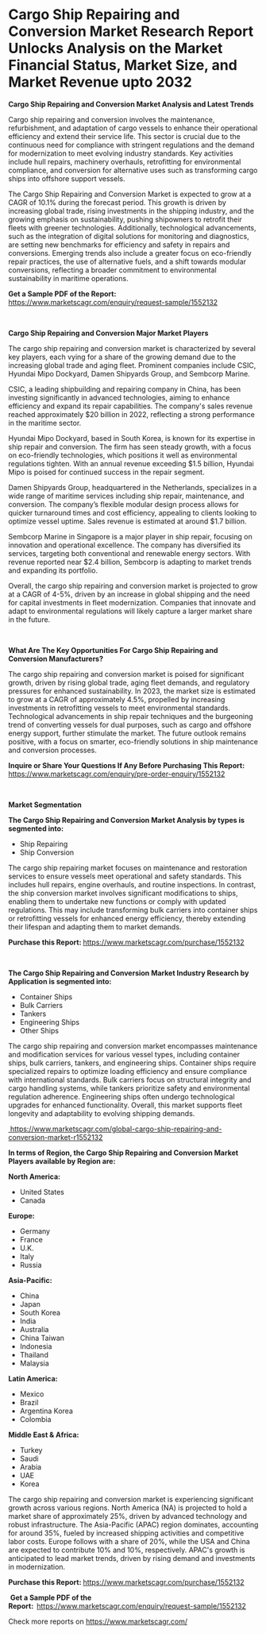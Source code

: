 <p><h1>Cargo Ship Repairing and Conversion Market Research Report Unlocks Analysis on the Market Financial Status, Market Size, and Market Revenue upto 2032</h1></p><p><strong>Cargo Ship Repairing and Conversion Market Analysis and Latest Trends</strong></p>
<p><p>Cargo ship repairing and conversion involves the maintenance, refurbishment, and adaptation of cargo vessels to enhance their operational efficiency and extend their service life. This sector is crucial due to the continuous need for compliance with stringent regulations and the demand for modernization to meet evolving industry standards. Key activities include hull repairs, machinery overhauls, retrofitting for environmental compliance, and conversion for alternative uses such as transforming cargo ships into offshore support vessels.</p><p>The Cargo Ship Repairing and Conversion Market is expected to grow at a CAGR of 10.1% during the forecast period. This growth is driven by increasing global trade, rising investments in the shipping industry, and the growing emphasis on sustainability, pushing shipowners to retrofit their fleets with greener technologies. Additionally, technological advancements, such as the integration of digital solutions for monitoring and diagnostics, are setting new benchmarks for efficiency and safety in repairs and conversions. Emerging trends also include a greater focus on eco-friendly repair practices, the use of alternative fuels, and a shift towards modular conversions, reflecting a broader commitment to environmental sustainability in maritime operations.</p></p>
<p><strong>Get a Sample PDF of the Report:&nbsp;</strong> <a href="https://www.marketscagr.com/enquiry/request-sample/1552132?utm_campaign=2010&utm_medium=2&utm_source=Github&utm_content=ia&utm_term=28022025&utm_id=cargo-ship-repairing-and-conversion">https://www.marketscagr.com/enquiry/request-sample/1552132</a></p>
<p>&nbsp;</p>
<p><strong>Cargo Ship Repairing and Conversion Major Market Players</strong></p>
<p><p>The cargo ship repairing and conversion market is characterized by several key players, each vying for a share of the growing demand due to the increasing global trade and aging fleet. Prominent companies include CSIC, Hyundai Mipo Dockyard, Damen Shipyards Group, and Sembcorp Marine.</p><p>CSIC, a leading shipbuilding and repairing company in China, has been investing significantly in advanced technologies, aiming to enhance efficiency and expand its repair capabilities. The company's sales revenue reached approximately $20 billion in 2022, reflecting a strong performance in the maritime sector.</p><p>Hyundai Mipo Dockyard, based in South Korea, is known for its expertise in ship repair and conversion. The firm has seen steady growth, with a focus on eco-friendly technologies, which positions it well as environmental regulations tighten. With an annual revenue exceeding $1.5 billion, Hyundai Mipo is poised for continued success in the repair segment.</p><p>Damen Shipyards Group, headquartered in the Netherlands, specializes in a wide range of maritime services including ship repair, maintenance, and conversion. The company’s flexible modular design process allows for quicker turnaround times and cost efficiency, appealing to clients looking to optimize vessel uptime. Sales revenue is estimated at around $1.7 billion.</p><p>Sembcorp Marine in Singapore is a major player in ship repair, focusing on innovation and operational excellence. The company has diversified its services, targeting both conventional and renewable energy sectors. With revenue reported near $2.4 billion, Sembcorp is adapting to market trends and expanding its portfolio.</p><p>Overall, the cargo ship repairing and conversion market is projected to grow at a CAGR of 4-5%, driven by an increase in global shipping and the need for capital investments in fleet modernization. Companies that innovate and adapt to environmental regulations will likely capture a larger market share in the future.</p></p>
<p>&nbsp;</p>
<p><strong>What Are The Key Opportunities For Cargo Ship Repairing and Conversion Manufacturers?</strong></p>
<p><p>The cargo ship repairing and conversion market is poised for significant growth, driven by rising global trade, aging fleet demands, and regulatory pressures for enhanced sustainability. In 2023, the market size is estimated to grow at a CAGR of approximately 4.5%, propelled by increasing investments in retrofitting vessels to meet environmental standards. Technological advancements in ship repair techniques and the burgeoning trend of converting vessels for dual purposes, such as cargo and offshore energy support, further stimulate the market. The future outlook remains positive, with a focus on smarter, eco-friendly solutions in ship maintenance and conversion processes.</p></p>
<p><strong>Inquire or Share Your Questions If Any Before Purchasing This Report:</strong> <a href="https://www.marketscagr.com/enquiry/pre-order-enquiry/1552132?utm_campaign=2010&utm_medium=2&utm_source=Github&utm_content=ia&utm_term=28022025&utm_id=cargo-ship-repairing-and-conversion">https://www.marketscagr.com/enquiry/pre-order-enquiry/1552132</a></p>
<p>&nbsp;</p>
<p><strong>Market Segmentation</strong></p>
<p><strong>The Cargo Ship Repairing and Conversion Market Analysis by types is segmented into:</strong></p>
<p><ul><li>Ship Repairing</li><li>Ship Conversion</li></ul></p>
<p><p>The cargo ship repairing market focuses on maintenance and restoration services to ensure vessels meet operational and safety standards. This includes hull repairs, engine overhauls, and routine inspections. In contrast, the ship conversion market involves significant modifications to ships, enabling them to undertake new functions or comply with updated regulations. This may include transforming bulk carriers into container ships or retrofitting vessels for enhanced energy efficiency, thereby extending their lifespan and adapting them to market demands.</p></p>
<p><strong>Purchase this Report:&nbsp;</strong><a href="https://www.marketscagr.com/purchase/1552132?utm_campaign=2010&utm_medium=2&utm_source=Github&utm_content=ia&utm_term=28022025&utm_id=cargo-ship-repairing-and-conversion">https://www.marketscagr.com/purchase/1552132</a></p>
<p>&nbsp;</p>
<p><strong>The Cargo Ship Repairing and Conversion Market Industry Research by Application is segmented into:</strong></p>
<p><ul><li>Container Ships</li><li>Bulk Carriers</li><li>Tankers</li><li>Engineering Ships</li><li>Other Ships</li></ul></p>
<p><p>The cargo ship repairing and conversion market encompasses maintenance and modification services for various vessel types, including container ships, bulk carriers, tankers, and engineering ships. Container ships require specialized repairs to optimize loading efficiency and ensure compliance with international standards. Bulk carriers focus on structural integrity and cargo handling systems, while tankers prioritize safety and environmental regulation adherence. Engineering ships often undergo technological upgrades for enhanced functionality. Overall, this market supports fleet longevity and adaptability to evolving shipping demands.</p></p>
<p><a href="https://www.marketscagr.com/global-cargo-ship-repairing-and-conversion-market-r1552132?utm_campaign=2010&utm_medium=2&utm_source=Github&utm_content=ia&utm_term=28022025&utm_id=cargo-ship-repairing-and-conversion">&nbsp;https://www.marketscagr.com/global-cargo-ship-repairing-and-conversion-market-r1552132</a></p>
<p><strong>In terms of Region, the Cargo Ship Repairing and Conversion Market Players available by Region are:</strong></p>
<p>
    <p> <strong> North America: </strong>
        <ul>
            <li>United States</li>
            <li>Canada</li>
        </ul>
        </p> 
    <p> <strong> Europe: </strong>
        <ul>
            <li>Germany</li>
            <li>France</li>
            <li>U.K.</li>
            <li>Italy</li>
            <li>Russia</li>
        </ul>
        </p> 
    <p> <strong> Asia-Pacific: </strong>
        <ul>
            <li>China</li>
            <li>Japan</li>
            <li>South Korea</li>
            <li>India</li>
            <li>Australia</li>
            <li>China Taiwan</li>
            <li>Indonesia</li>
            <li>Thailand</li>
            <li>Malaysia</li>
        </ul>
        </p> 
    <p> <strong> Latin America: </strong>
        <ul>
            <li>Mexico</li>
            <li>Brazil</li>
            <li>Argentina Korea</li>
            <li>Colombia</li>
        </ul>
        </p> 
    <p> <strong> Middle East & Africa: </strong>
        <ul>
            <li>Turkey</li>
            <li>Saudi</li>
            <li>Arabia</li>
            <li>UAE</li>
            <li>Korea</li>
        </ul>
    </p>
    </p>
<p><p>The cargo ship repairing and conversion market is experiencing significant growth across various regions. North America (NA) is projected to hold a market share of approximately 25%, driven by advanced technology and robust infrastructure. The Asia-Pacific (APAC) region dominates, accounting for around 35%, fueled by increased shipping activities and competitive labor costs. Europe follows with a share of 20%, while the USA and China are expected to contribute 10% and 10%, respectively. APAC's growth is anticipated to lead market trends, driven by rising demand and investments in modernization.</p></p>
<p><strong>Purchase this Report: </strong><a href="https://www.marketscagr.com/purchase/1552132?utm_campaign=2010&utm_medium=2&utm_source=Github&utm_content=ia&utm_term=28022025&utm_id=cargo-ship-repairing-and-conversion">https://www.marketscagr.com/purchase/1552132</a></p>
<p>&nbsp;<strong>Get a Sample PDF of the Report:&nbsp;&nbsp;</strong><a href="https://www.marketscagr.com/enquiry/request-sample/1552132?utm_campaign=2010&utm_medium=2&utm_source=Github&utm_content=ia&utm_term=28022025&utm_id=cargo-ship-repairing-and-conversion">https://www.marketscagr.com/enquiry/request-sample/1552132</a></p>
<p><strong></strong></p>
<p>Check more reports on <a href="https://www.marketscagr.com/?utm_campaign=2010&utm_medium=2&utm_source=Github&utm_content=ia&utm_term=28022025&utm_id=cargo-ship-repairing-and-conversion">https://www.marketscagr.com/</a></p>
